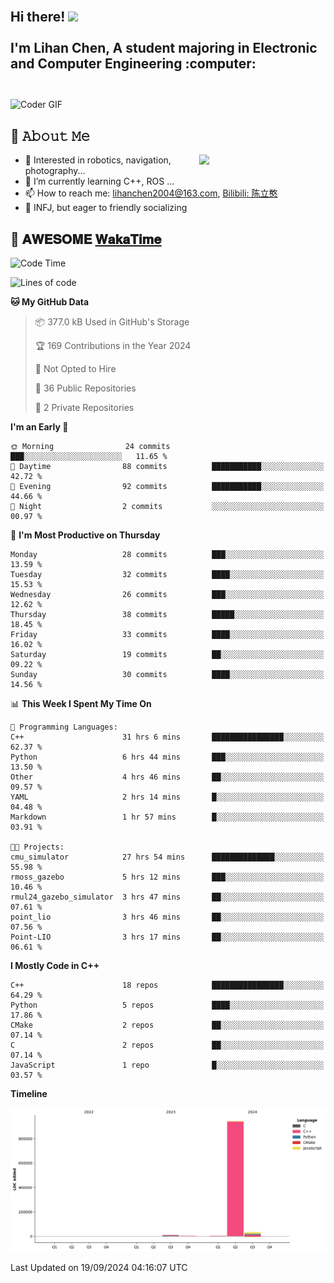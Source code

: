 <h2 align="left">
 <abc>
  <br>Hi there! <img src="https://user-images.githubusercontent.com/42378118/110234147-e3259600-7f4e-11eb-95be-0c4047144dea.gif" width="30"><br>
  <br> I'm Lihan Chen, A student majoring in Electronic and Computer Engineering :computer:<br>
  <br>
 </abc>
</h2>

<img align="center" src="https://media.giphy.com/media/SWoSkN6DxTszqIKEqv/giphy.gif" alt="Coder GIF" width="500">

## :book: 𝙰𝚋𝚘𝚞𝚝 𝙼𝚎

<img align="right" width="40%" src="https://github-readme-stats.vercel.app/api?username=LihanChen2004&show_icons=true&icon_color=CE1D2D&text_color=718096&bg_color=ffffff&hide_title=true" />

- 🌟 Interested in robotics, navigation, photography...
- 🌱 I’m currently learning C++, ROS ... 
- 📫 How to reach me: lihanchen2004@163.com, [Bilibili: 陈立憨](https://space.bilibili.com/170786212)
- 👯 INFJ, but eager to friendly socializing

## 📜 𝐀𝐖𝐄𝐒𝐎𝐌𝐄 [𝐖𝐚𝐤𝐚𝐓𝐢𝐦𝐞](https://github.com/anmol098/waka-readme-stats)

<!--START_SECTION:waka-->
![Code Time](http://img.shields.io/badge/Code%20Time-151%20hrs%2017%20mins-blue)

![Lines of code](https://img.shields.io/badge/From%20Hello%20World%20I%27ve%20Written-990.8%20thousand%20lines%20of%20code-blue)

**🐱 My GitHub Data** 

> 📦 377.0 kB Used in GitHub's Storage 
 > 
> 🏆 169 Contributions in the Year 2024
 > 
> 🚫 Not Opted to Hire
 > 
> 📜 36 Public Repositories 
 > 
> 🔑 2 Private Repositories 
 > 
**I'm an Early 🐤** 

```text
🌞 Morning                24 commits          ███░░░░░░░░░░░░░░░░░░░░░░   11.65 % 
🌆 Daytime                88 commits          ███████████░░░░░░░░░░░░░░   42.72 % 
🌃 Evening                92 commits          ███████████░░░░░░░░░░░░░░   44.66 % 
🌙 Night                  2 commits           ░░░░░░░░░░░░░░░░░░░░░░░░░   00.97 % 
```
📅 **I'm Most Productive on Thursday** 

```text
Monday                   28 commits          ███░░░░░░░░░░░░░░░░░░░░░░   13.59 % 
Tuesday                  32 commits          ████░░░░░░░░░░░░░░░░░░░░░   15.53 % 
Wednesday                26 commits          ███░░░░░░░░░░░░░░░░░░░░░░   12.62 % 
Thursday                 38 commits          █████░░░░░░░░░░░░░░░░░░░░   18.45 % 
Friday                   33 commits          ████░░░░░░░░░░░░░░░░░░░░░   16.02 % 
Saturday                 19 commits          ██░░░░░░░░░░░░░░░░░░░░░░░   09.22 % 
Sunday                   30 commits          ████░░░░░░░░░░░░░░░░░░░░░   14.56 % 
```


📊 **This Week I Spent My Time On** 

```text
💬 Programming Languages: 
C++                      31 hrs 6 mins       ████████████████░░░░░░░░░   62.37 % 
Python                   6 hrs 44 mins       ███░░░░░░░░░░░░░░░░░░░░░░   13.50 % 
Other                    4 hrs 46 mins       ██░░░░░░░░░░░░░░░░░░░░░░░   09.57 % 
YAML                     2 hrs 14 mins       █░░░░░░░░░░░░░░░░░░░░░░░░   04.48 % 
Markdown                 1 hr 57 mins        █░░░░░░░░░░░░░░░░░░░░░░░░   03.91 % 

🐱‍💻 Projects: 
cmu_simulator            27 hrs 54 mins      ██████████████░░░░░░░░░░░   55.98 % 
rmoss_gazebo             5 hrs 12 mins       ███░░░░░░░░░░░░░░░░░░░░░░   10.46 % 
rmul24_gazebo_simulator  3 hrs 47 mins       ██░░░░░░░░░░░░░░░░░░░░░░░   07.61 % 
point_lio                3 hrs 46 mins       ██░░░░░░░░░░░░░░░░░░░░░░░   07.56 % 
Point-LIO                3 hrs 17 mins       ██░░░░░░░░░░░░░░░░░░░░░░░   06.61 % 
```

**I Mostly Code in C++** 

```text
C++                      18 repos            ████████████████░░░░░░░░░   64.29 % 
Python                   5 repos             ████░░░░░░░░░░░░░░░░░░░░░   17.86 % 
CMake                    2 repos             ██░░░░░░░░░░░░░░░░░░░░░░░   07.14 % 
C                        2 repos             ██░░░░░░░░░░░░░░░░░░░░░░░   07.14 % 
JavaScript               1 repo              █░░░░░░░░░░░░░░░░░░░░░░░░   03.57 % 
```



**Timeline**

![Lines of Code chart](https://raw.githubusercontent.com/LihanChen2004/LihanChen2004/main/assets/bar_graph.png)


 Last Updated on 19/09/2024 04:16:07 UTC
<!--END_SECTION:waka-->

<!--
**LihanChen2004/LihanChen2004** is a ✨ _special_ ✨ repository because its `README.md` (this file) appears on your GitHub profile.

Here are some ideas to get you started:

- 🔭 I’m currently working on ...
- 🌱 I’m currently learning ...
- 👯 I’m looking to collaborate on ...
- 🤔 I’m looking for help with ...
- 💬 Ask me about ...
- 📫 How to reach me: ...
- 😄 Pronouns: ...
- ⚡ Fun fact: ...
-->
